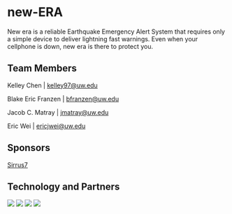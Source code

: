 # new-ERA

New era is a reliable Earthquake Emergency Alert System that requires only a simple device to deliver lightning fast warnings. Even when your cellphone is down, new era is there to protect you.


## Team Members

Kelley Chen | kelley97@uw.edu

Blake Eric Franzen | bfranzen@uw.edu

Jacob C. Matray | jmatray@uw.edu

Eric Wei | ericjwei@uw.edu

## Sponsors

[Sirrus7](https://www.sirrus7.com/)

## Technology and Partners

![](https://landsat.gsfc.nasa.gov/wp-content/uploads/2013/09/USGS_logo_green.png)
![](https://pbs.twimg.com/profile_images/692813728446722048/7kg5YJ6F_400x400.png)
![](https://freeicons.io/laravel/public/uploads/icons/png/18181230061536126577-128.png)
![](https://rallen.berkeley.edu/img/ShakeAlertlogo.png)
